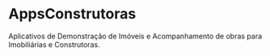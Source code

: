 # AppsConstrutoras
Aplicativos de Demonstração de Imóveis e Acompanhamento de obras para Imobiliárias e Construtoras.
